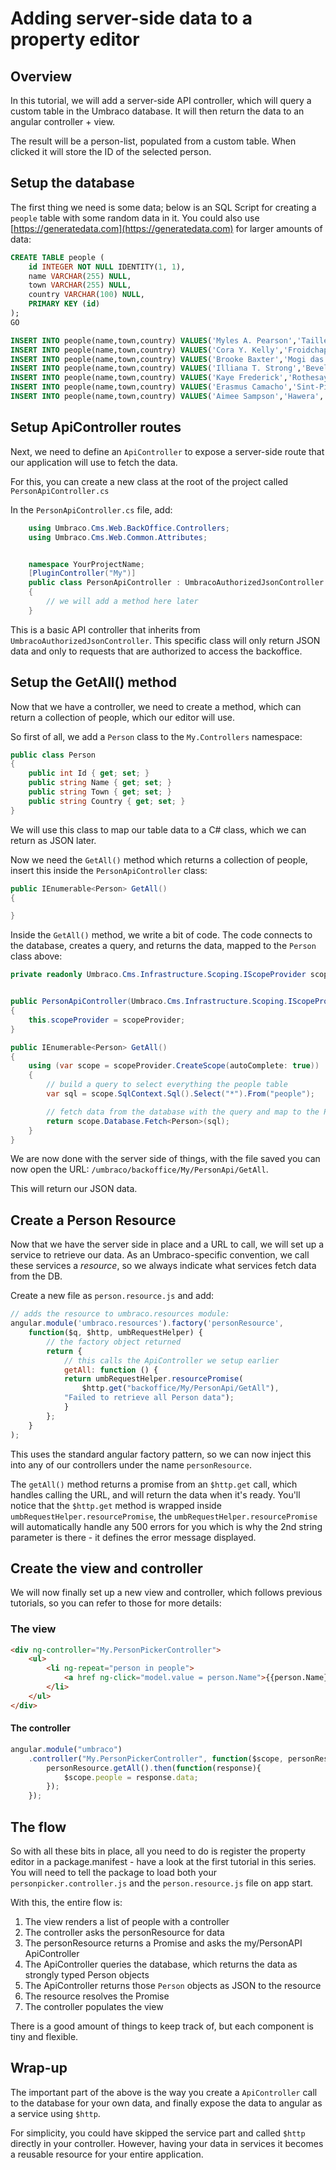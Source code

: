 # Adding server-side data to a property editor

## Overview

In this tutorial, we will add a server-side API controller, which will query a custom table in the Umbraco database. It will then return the data to an angular controller + view.

The result will be a person-list, populated from a custom table. When clicked it will store the ID of the selected person.

## Setup the database

The first thing we need is some data; below is an SQL Script for creating a `people` table with some random data in it. You could also use [https://generatedata.com](https://generatedata.com) for larger amounts of data:

```sql
CREATE TABLE people (
    id INTEGER NOT NULL IDENTITY(1, 1),
    name VARCHAR(255) NULL,
    town VARCHAR(255) NULL,
    country VARCHAR(100) NULL,
    PRIMARY KEY (id)
);
GO

INSERT INTO people(name,town,country) VALUES('Myles A. Pearson','Tailles','United Kingdom');
INSERT INTO people(name,town,country) VALUES('Cora Y. Kelly','Froidchapelle','Latvia');
INSERT INTO people(name,town,country) VALUES('Brooke Baxter','Mogi das Cruzes','Grenada');
INSERT INTO people(name,town,country) VALUES('Illiana T. Strong','Bevel','Bhutan');
INSERT INTO people(name,town,country) VALUES('Kaye Frederick','Rothesay','Turkmenistan');
INSERT INTO people(name,town,country) VALUES('Erasmus Camacho','Sint-Pieters-Kapelle','Saint Vincent and The Grenadines');
INSERT INTO people(name,town,country) VALUES('Aimee Sampson','Hawera','Antigua and Barbuda');`
```

## Setup ApiController routes

Next, we need to define an `ApiController` to expose a server-side route that our application will use to fetch the data.

For this, you can create a new class at the root of the project called `PersonApiController.cs`

In the `PersonApiController.cs` file, add:

```csharp
    using Umbraco.Cms.Web.BackOffice.Controllers;
    using Umbraco.Cms.Web.Common.Attributes;


    namespace YourProjectName;
    [PluginController("My")]
    public class PersonApiController : UmbracoAuthorizedJsonController
    {
        // we will add a method here later
    }
```

This is a basic API controller that inherits from `UmbracoAuthorizedJsonController`. This specific class will only return JSON data and only to requests that are authorized to access the backoffice.

## Setup the GetAll() method

Now that we have a controller, we need to create a method, which can return a collection of people, which our editor will use.

So first of all, we add a `Person` class to the `My.Controllers` namespace:

```csharp
public class Person
{
    public int Id { get; set; }
    public string Name { get; set; }
    public string Town { get; set; }
    public string Country { get; set; }
}
```

We will use this class to map our table data to a C# class, which we can return as JSON later.

Now we need the `GetAll()` method which returns a collection of people, insert this inside the `PersonApiController` class:

```csharp
public IEnumerable<Person> GetAll()
{

}
```

Inside the `GetAll()` method, we write a bit of code. The code connects to the database, creates a query, and returns the data, mapped to the `Person` class above:

```csharp
private readonly Umbraco.Cms.Infrastructure.Scoping.IScopeProvider scopeProvider;


public PersonApiController(Umbraco.Cms.Infrastructure.Scoping.IScopeProvider scopeProvider)
{
    this.scopeProvider = scopeProvider;
}

public IEnumerable<Person> GetAll()
{
    using (var scope = scopeProvider.CreateScope(autoComplete: true))
    {
        // build a query to select everything the people table
        var sql = scope.SqlContext.Sql().Select("*").From("people");

        // fetch data from the database with the query and map to the Person class
        return scope.Database.Fetch<Person>(sql);
    }
}
```

We are now done with the server side of things, with the file saved you can now open the URL: `/umbraco/backoffice/My/PersonApi/GetAll`.

This will return our JSON data.

## Create a Person Resource

Now that we have the server side in place and a URL to call, we will set up a service to retrieve our data. As an Umbraco-specific convention, we call these services a _resource_, so we always indicate what services fetch data from the DB.

Create a new file as `person.resource.js` and add:

```javascript
// adds the resource to umbraco.resources module:
angular.module('umbraco.resources').factory('personResource',
    function($q, $http, umbRequestHelper) {
        // the factory object returned
        return {
            // this calls the ApiController we setup earlier
            getAll: function () {
            return umbRequestHelper.resourcePromise(
                $http.get("backoffice/My/PersonApi/GetAll"),
            "Failed to retrieve all Person data");
            }
        };
    }
);
```

This uses the standard angular factory pattern, so we can now inject this into any of our controllers under the name `personResource`.

The `getAll()` method returns a promise from an `$http.get` call, which handles calling the URL, and will return the data when it's ready. You'll notice that the `$http.get` method is wrapped inside `umbRequestHelper.resourcePromise`, the `umbRequestHelper.resourcePromise` will automatically handle any 500 errors for you which is why the 2nd string parameter is there - it defines the error message displayed.

## Create the view and controller

We will now finally set up a new view and controller, which follows previous tutorials, so you can refer to those for more details:

### The view

```html
<div ng-controller="My.PersonPickerController">
    <ul>
        <li ng-repeat="person in people">
            <a href ng-click="model.value = person.Name">{{person.Name}}</a>
        </li>
    </ul>
</div>
```

#### The controller

```javascript
angular.module("umbraco")
    .controller("My.PersonPickerController", function($scope, personResource){
        personResource.getAll().then(function(response){
            $scope.people = response.data;
        });
    });
```

## The flow

So with all these bits in place, all you need to do is register the property editor in a package.manifest - have a look at the first tutorial in this series. You will need to tell the package to load both your `personpicker.controller.js` and the `person.resource.js` file on app start.

With this, the entire flow is:

1. The view renders a list of people with a controller
2. The controller asks the personResource for data
3. The personResource returns a Promise and asks the my/PersonAPI ApiController
4. The ApiController queries the database, which returns the data as strongly typed Person objects
5. The ApiController returns those `Person` objects as JSON to the resource
6. The resource resolves the Promise
7. The controller populates the view

There is a good amount of things to keep track of, but each component is tiny and flexible.

## Wrap-up

The important part of the above is the way you create a `ApiController` call to the database for your own data, and finally expose the data to angular as a service using `$http`.

For simplicity, you could have skipped the service part and called `$http` directly in your controller. However, having your data in services it becomes a reusable resource for your entire application.
